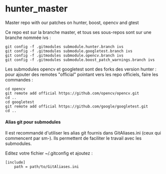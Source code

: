# hunter_master
Master repo with our patches on hunter, boost, opencv and gtest

Ce repo est sur la branche master, et tous ses sous-repos sont sur une branche nommée ivs :

```
git config -f .gitmodules submodule.hunter.branch ivs
git config -f .gitmodules submodule.googletest.branch ivs
git config -f .gitmodules submodule.opencv.branch ivs
git config -f .gitmodules submodule.boost_patch_warnings.branch ivs
```


Les submodules opencv et googletest sont des forks des version hunter : pour ajouter des remotes "official" pointant vers les repo officiels, faire les commandes :

```
cd opencv
git remote add official https://github.com/opencv/opencv.git
cd ..
cd googletest
git remote add official https://github.com/google/googletest.git
cd ..
```


#### Alias git pour submodules
Il est recommandé d'utiliser les alias git fournis dans GitAliases.ini (ceux qui commencent par sm-). Ils permettent de faciliter le travail avec les submodules.

Editez votre fichier ~/.gitconfig et ajoutez :

```
[include]
	path = path/to/GitAliases.ini
```
